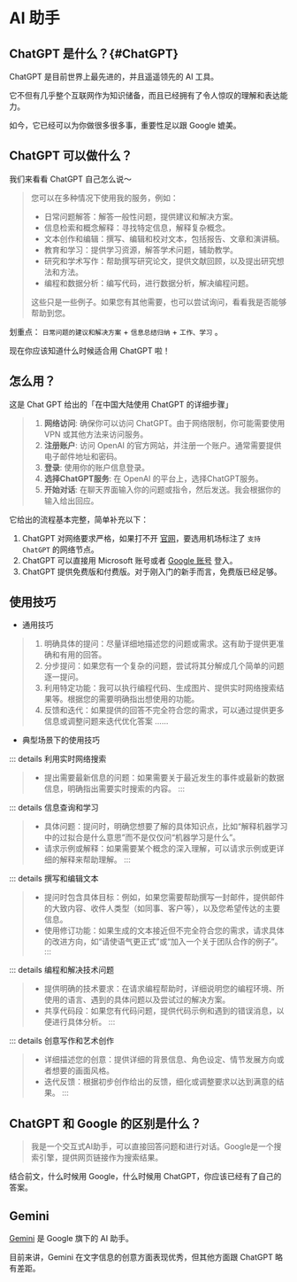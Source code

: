 # AI 助手


## ChatGPT 是什么？{#ChatGPT}

ChatGPT 是目前世界上最先进的，并且遥遥领先的 AI 工具。

它不但有几乎整个互联网作为知识储备，而且已经拥有了令人惊叹的理解和表达能力。

如今，它已经可以为你做很多很多事，重要性足以跟 Google 媲美。

## ChatGPT 可以做什么？

我们来看看 ChatGPT 自己怎么说～

>您可以在多种情况下使用我的服务，例如：
> - 日常问题解答：解答一般性问题，提供建议和解决方案。
> - 信息检索和概念解释：寻找特定信息，解释复杂概念。 
> - 文本创作和编辑：撰写、编辑和校对文本，包括报告、文章和演讲稿。
> - 教育和学习：提供学习资源，解答学术问题，辅助教学。   
> - 研究和学术写作：帮助撰写研究论文，提供文献回顾，以及提出研究想法和方法。  
> - 编程和数据分析：编写代码，进行数据分析，解决编程问题。  
>
>这些只是一些例子。如果您有其他需要，也可以尝试询问，看看我是否能够帮助到您。

划重点： `日常问题的建议和解决方案` + `信息总结归纳` + `工作、学习` 。

现在你应该知道什么时候适合用 ChatGPT 啦！


## 怎么用？

这是 Chat GPT 给出的「在中国大陆使用 ChatGPT 的详细步骤」
> 1. **网络访问**: 确保你可以访问 ChatGPT。由于网络限制，你可能需要使用 VPN 或其他方法来访问服务。
> 2. **注册账户**: 访问 OpenAI 的官方网站，并注册一个账户。通常需要提供电子邮件地址和密码。
> 3. **登录**: 使用你的账户信息登录。
> 4. **选择ChatGPT服务**: 在 OpenAI 的平台上，选择ChatGPT服务。
> 5. **开始对话**: 在聊天界面输入你的问题或指令，然后发送。我会根据你的输入给出回应。


它给出的流程基本完整，简单补充以下： 
1.  ChatGPT 对网络要求严格，如果打不开 [官网](https://chat.openai.com)，要选用机场标注了 `支持 ChatGPT` 的网络节点。
2.  ChatGPT 可以直接用 Microsoft 账号或者 [Google 账号](../account/Google.md) 登入。
3.  ChatGPT 提供免费版和付费版。对于刚入门的新手而言，免费版已经足够。

## 使用技巧

- 通用技巧
> 1. 明确具体的提问：尽量详细地描述您的问题或需求。这有助于提供更准确和有用的回答。  
> 1. 分步提问：如果您有一个复杂的问题，尝试将其分解成几个简单的问题逐一提问。  
> 1. 利用特定功能：我可以执行编程代码、生成图片、提供实时网络搜索结果等。根据您的需要明确指出想使用的功能。  
> 1. 反馈和迭代：如果提供的回答不完全符合您的需求，可以通过提供更多信息或调整问题来迭代优化答案
> ……

- 典型场景下的使用技巧

::: details 利用实时网络搜索 
>- 提出需要最新信息的问题：如果需要关于最近发生的事件或最新的数据信息，明确指出需要实时搜索的内容。
:::

::: details 信息查询和学习
>- 具体问题：提问时，明确您想要了解的具体知识点，比如“解释机器学习中的过拟合是什么意思”而不是仅仅问“机器学习是什么”。
>- 请求示例或解释：如果需要某个概念的深入理解，可以请求示例或更详细的解释来帮助理解。
::: 

::: details 撰写和编辑文本
>- 提问时包含具体目标：例如，如果您需要帮助撰写一封邮件，提供邮件的大致内容、收件人类型（如同事、客户等），以及您希望传达的主要信息。
>- 使用修订功能：如果生成的文本接近但不完全符合您的需求，请求具体的改进方向，如“请使语气更正式”或“加入一个关于团队合作的例子”。
:::

::: details 编程和解决技术问题
>- 提供明确的技术要求：在请求编程帮助时，详细说明您的编程环境、所使用的语言、遇到的具体问题以及尝试过的解决方案。
>- 共享代码段：如果您有代码问题，提供代码示例和遇到的错误消息，以便进行具体分析。
:::

::: details 创意写作和艺术创作
>- 详细描述您的创意：提供详细的背景信息、角色设定、情节发展方向或者想要的画面风格。
>- 迭代反馈：根据初步创作给出的反馈，细化或调整要求以达到满意的结果。
::: 


## ChatGPT 和 Google 的区别是什么？

>我是一个交互式AI助手，可以直接回答问题和进行对话。Google是一个搜索引擎，提供网页链接作为搜索结果。

结合前文，什么时候用 Google，什么时候用 ChatGPT，你应该已经有了自己的答案。


## Gemini

[Gemini](https://gemini.google.com) 是 Google 旗下的 AI 助手。

目前来讲，Gemini 在文字信息的创意方面表现优秀，但其他方面跟 ChatGPT 略有差距。
